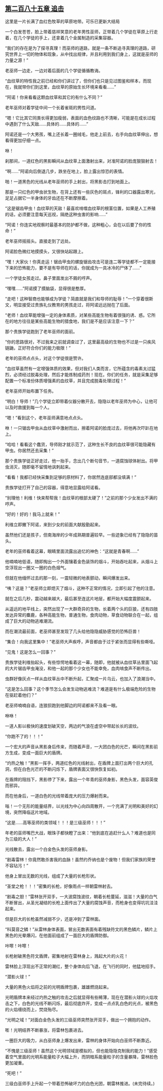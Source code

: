 ## [第二百八十五章 追击](https://www.xxbiquge.com/11_11222/8854671.html)


  这里是一片长满了血红色牧草的草原地带。可乐已更新大结局

  一个白发苍苍，脸上带着慈祥笑意的老年男性巫师，正带着几个学徒在草原上行走着，在几个学徒的手上，还拿着几个金属制造的采集容器。

  “我们的存在是为了探寻真理！而巫师的道路，就是一条不断追寻真理的道路，研究世界上一切的物体和现象，从中找出规律，并且利用到我们身上，这就是巫师的力量之源！”

  老巫师一边走，一边对着后面的几个学徒循循教诲。

  “血纹草的特性我之前已经和你们讲过了，但你们也只是见过图鉴和样本，而现在，我就带你们到这里，血纹草的原始生长环境来看看……”

  “阿诺！你来看看这颗血纹草和其它的有什么不同？”

  老年巫师对着学徒中间一个长着雀斑的男性问道。

  “嗯！它比其它同类长得更加瘦弱，表面的血色纹路也不清晰，可能是在成长过程中遇到了什么天敌……具体的……具体的……”

  阿诺还是一个大男孩，嘴上还长着一圈绒毛，他走上前去，右手向血纹草伸出，想看得更加仔细一点。

  咻！

  刹那间，一道红色的黑影瞬间从血纹草上面激射出来，对准阿诺的脸庞狠狠射去！

  “啊……”阿诺向后倒退几步，跌坐在地上，脸上露出惊恐的表情。

  啪！一道黑色的光线从老年巫师的手上射出，将黑影击打到地面上。

  那是一只红色的甲虫状生物，在背上还有一些灰色的斑点，锋利的口器露出寒光，足足占据它一半身体的牙齿还在不断摩擦着。

  “这是锯齿甲虫！血纹草的天敌！最喜欢啃噬血纹草的根茎位置，如果是人工养殖的话，必须要注意每天巡视，隔绝这种虫害的影响……”

  “阿诺！你连实地观察时最基本的防护都不做，这种粗心，会在以后要了你的性命！”

  老年巫师摇摇头。直接走到了远处。

  阿诺脸色微红地摸摸头，又很快站起跟上。

  “嘿！大家伙！你真走运！锯齿甲虫的螺旋锯齿攻击可是连二等学徒都不一定能接下来的恐怖能力，要不是有导师在的话，你就成为一具冰冷的尸体了……”

  一个学徒女孩走过。鼻子里面发出不屑的哼声。

  “嘿嘿……”阿诺摸了摸脑袋，显得很是憨厚。

  “走吧！这种智商也能够成为学徒？简直就是我们和导师的耻辱！”一个穿着很斯文，明显接受过贵族礼仪教育的男孩走过，将阿诺远远抛在了后面。

  “老师！血纹草能增强一定的身体素质，对某些高能生物有着很强的诱、惑。它所在的地方往往是某些高能生物的猎食地，我们是不是应该注意一下？”

  那个贵族学徒跑到了老年巫师的面前。

  “你的思路很对，不过我来之前就调查过了，这里最高级的生物也不过是一只疾风链鼬，正好符合你们的能力极限！”

  老年的巫师点点头，对这个学徒很是赞许。

  “血纹草虽然有一定增强体质的效果，但对我们人类而言，它所蕴含的毒素太过猛烈，必须经过脱毒处理，然后才能炼制成药剂！现在。你们的任务，就是采集足够配置一个标准份体质增强素的血纹草，并且完成脱毒处理过程！”

  老年巫师开始布置下任务。

  “明白！导师！”几个学徒立即带着仪器分散开去，隐隐以老年巫师为中心，让他可以及时救援到每一个人。

  “嗯！”看到这个，老年巫师满意地点点头。

  咻！一只锯齿甲虫从血纹草中激射而出，擦着阿诺的脸庞过去，将他再次吓趴在地上。

  “哈哈！看看这个蠢货，导师刚才就示范了，这种生长不良的血纹草很可能隐藏有甲虫。你居然还去采集！”

  那个贵族学徒正好走过，他一抬手，念出几个断句音节，一道腐蚀球体射出。将甲虫消灭，随即毫不留情地讽刺起来。

  “看看！我都已经快采集到足够的原材料了，你居然连底部都没填满！”

  贵族学徒打开了自己的容器，得意地显露给阿诺看。

  “别理他！利维！快来帮帮我！血纹草的根部太硬了！”之前的那个少女发出不满的哼声。

  “好的！好的！我马上就来！”

  利维立即撇下阿诺，来到少女的前面大献殷勤起来。

  虽然他们还是孩子，但南海岸的少年成熟期普遍较早。一些迹象已经有了隐隐的苗头。

  老年的巫师看着这幕，眼睛里面流露出追忆的神色：“这就是青春啊……”

  他喃喃地低语，随即掏出一个外面镶着金色装饰的烟斗，开始吞吐起来，从烟斗上空浮现出一圈又一圈的白色烟气。

  但就在他缅怀过去的那一刻，一震轻微的地表颤动，瞬间爆发出来。

  “咦？这是？”老巫师立即熄灭了烟斗，这种不正常的情况，立即引起了他的注意。

  就在之后几秒，震动越来越大，最后甚至连这片地层，都开始大幅度震颤起来。

  从遥远的地平线上，突然出现了一大群奇异的生物，长着两个头的巨狼，还有四肢发达异常的麋鹿，各种高能生物，普通生物，食肉动物，草食动物联合在一起，组成了巨大的动物逃难潮流。

  而在潮流最前面，老巫师甚至发现了几头给他隐隐威胁感觉的恐怖巨兽！

  “集合！向我这里集中！”老巫师大声疾呼，声音都由于过于紧张而显得有些嘶哑。

  “见鬼！这是怎么一回事？”

  贵族学徒利维抬起头，有些惊愕地看着这一幕，随即，他就被从血纹草丛里面飞起的大片锯齿甲虫淹没，和他一起的那个少女也不能幸免，血肉啃食声不断传出。

  虫群好像灰点一样从血纹草丛中不断升起，汇聚成一片乌云，也加入了浪潮当中。

  “这是怎么回事？这个季节怎么会发生动物逃难流？难道是有什么极端危险的生物在驱赶着他们？”

  老巫师喃喃自语，连狼狈跑到他脚边的阿诺都来不及看一眼。

  咻咻！

  一道人影以极快的速度划破天空，两边的气浪在虚空中带起长长的波纹。

  “你跑不了的！！！”

  一个宏大的声音从黑影身后传来，而随着声音，一大团白色的光芒，瞬间在黑影前方生成，变成一面巨大的盾牌。

  “灼热之触！”黑影一挥手，两道红色的光线射出，在盾牌上面打出两个巨大的孔洞，但在白色光芒的不断闪烁下，盾牌表面又很快恢复如初。

  在盾牌的阻挡下，黑影停了下来，露出一个年青的巫师身影，黑色头发，面容英俊而邪异。

  而在他身后，一道白色的光线带着庞大的压力爆射而来。

  嗡！一个无形的能量结界，以光线为中心向四周散开，一个充满了光明和美好的幻境，突然降临这片地域。

  “这是……高等巫师的类领域！！！是三级巫师！！！”

  年老的巫师嘴巴大战，眼珠子都快瞪了出来：“他到底在追赶什么人？难道也是同为三级的大人！”

  光线散去，露出一个白金色头发的巫师身影。

  “剧毒雷林！你竟然敢杀害我的血脉！虽然约乔纳也是个废物！但我们家族的荣誉不容玷污！”

  他身上冒出无数的光线，组成了大量的长枪形状。

  “圣堂之枪！！！”密集的长枪，好像雨点一样朝雷林射去。

  “剧毒之胆！”雷林张开双手，一大波腐蚀波纹，朝着长枪蔓延，滋滋！大量的白气不断冒出，从圣光凝结的长枪上面传出了大量的腐蚀声音，而枪身也变得坑坑洼洼起来。

  但是巨大的长枪虽然减弱不少，还是冲到了雷林面。

  “科莫音之鳞！”从雷林身体表面，冒出无数表面有着残缺符文的黑色鳞片，鳞片上黑色的光晕爆闪，在他面前组成了一面巨大的盾牌防御。

  咔嚓！咔嚓！

  长枪射破黑色符文盾牌，密集地射在雷林身上，溅起大片的火花！

  雷林脸上浮现出不正常的潮红，整个身体向后飞退，在飞行的同时，他猛地招手。

  “潜影火球！”

  大量的黑色火焰将之前的光明盾牌包裹，雄雄燃烧起来。

  光明盾牌本来经过灼热之触的攻击之后就显得有些稀薄，现在在潜影火球的火焰攻击之下，白色的光线不断闪烁，最后彻底炸开，变成一点点乳白色的光点，被黑色的火焰缠绕而上，焚烧殆尽。

  “光明之域！”对面白金色头发的三级巫师突然张开双手，做出一个拥抱的动作。

  嘭！光明结界不断暴涨，将雷林包裹进去。

  一圈巨大的吸力，从白巫师身上爆发出来，雷林的身体开始向白巫师不断靠近。

  “不愧是三级巫师！虽然这个光明领域是模拟的，但也能隐隐克制我的能力！”感受着空气里面的光明系能量粒子大幅上升，而阴暗系能量粒子的含量暴降，雷林脸色更加凝重。

  “死吧！”

  三级白巫师手上升起一个带着恐怖破坏力的白色光团，朝雷林推进。(未完待续。)
